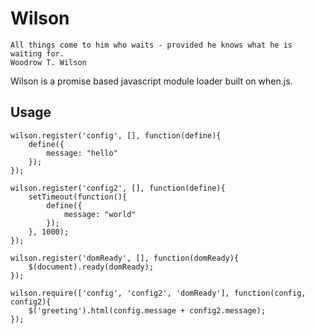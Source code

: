# Wilson

    All things come to him who waits - provided he knows what he is waiting for.
    Woodrow T. Wilson

Wilson is a promise based javascript module loader built on when.js.

## Usage

	wilson.register('config', [], function(define){
		define({
			message: "hello"
		});
	});

	wilson.register('config2', [], function(define){
		setTimeout(function(){
			define({
				message: "world"
			});
		}, 1000);
	});

	wilson.register('domReady', [], function(domReady){
		$(document).ready(domReady);
	});

	wilson.require(['config', 'config2', 'domReady'], function(config, config2){
		$('greeting').html(config.message + config2.message);
	});
